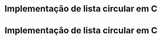 # Implementação de lista circular em C

<h1 align="center"> Implementação de lista circular em C </h1>
